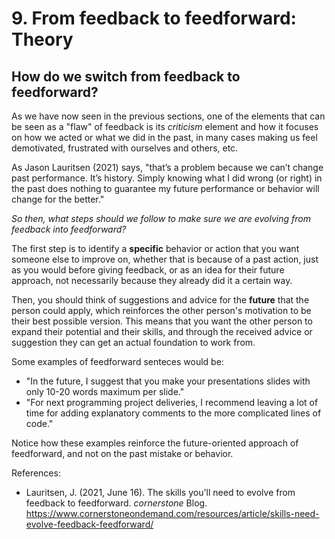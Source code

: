 # 9. From feedback to feedforward: Theory

## How do we switch from feedback to feedforward? 

As we have now seen in the previous sections, one of the elements that can be seen as a "flaw" of feedback is its *criticism* element and how it focuses on how we acted or what we did in the past, in many cases making us feel demotivated, frustrated with ourselves and others, etc. 

As Jason Lauritsen (2021) says, "that’s a problem because we can’t change past performance. It’s history. Simply knowing what I did wrong (or right) in the past does nothing to guarantee my future performance or behavior will change for the better."

*So then, what steps should we follow to make sure we are evolving from feedback into feedforward?*

The first step is to identify a **specific** behavior or action that you want someone else to improve on, whether that is because of a past action, just as you would before giving feedback, or as an idea for their future approach, not necessarily because they already did it a certain way. 

Then, you should think of suggestions and advice for the **future** that the person could apply, which reinforces the other person's motivation to be their best possible version. This means that you want the other person to expand their potential and their skills, and through the received advice or suggestion they can get an actual foundation to work from.


Some examples of feedforward senteces would be: 

* "In the future, I suggest that you make your presentations slides with only 10-20 words maximum per slide." 
* "For next programming project deliveries, I recommend leaving a lot of time for adding explanatory comments to the more complicated lines of code."

Notice how these examples reinforce the future-oriented approach of feedforward, and not on the past mistake or behavior. 

References: 
* Lauritsen, J. (2021, June 16). The skills you'll need to evolve from feedback to feedforward. *cornerstone* Blog. 
    https://www.cornerstoneondemand.com/resources/article/skills-need-evolve-feedback-feedforward/
